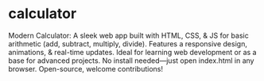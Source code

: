 # calculator
Modern Calculator: A sleek web app built with HTML, CSS, &amp; JS for basic arithmetic (add, subtract, multiply, divide). Features a responsive design, animations, &amp; real-time updates. Ideal for learning web development or as a base for advanced projects. No install needed—just open index.html in any browser. Open-source, welcome contributions!
